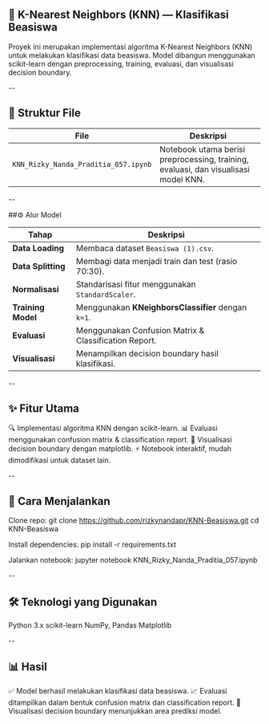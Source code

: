 ## 🧠 K-Nearest Neighbors (KNN) — Klasifikasi Beasiswa

Proyek ini merupakan implementasi algoritma K-Nearest Neighbors (KNN) untuk melakukan klasifikasi data beasiswa. Model dibangun menggunakan scikit-learn dengan preprocessing, training, evaluasi, dan visualisasi decision boundary.

--

## 📂 Struktur File

| File                                 | Deskripsi                                                                           |
| ------------------------------------ | ----------------------------------------------------------------------------------- |
| `KNN_Rizky_Nanda_Praditia_057.ipynb` | Notebook utama berisi preprocessing, training, evaluasi, dan visualisasi model KNN. |

--

##⚙️ Alur Model

| Tahap              | Deskripsi                                             |
| ------------------ | ----------------------------------------------------- |
| **Data Loading**   | Membaca dataset `Beasiswa (1).csv`.                   |
| **Data Splitting** | Membagi data menjadi train dan test (rasio 70:30).    |
| **Normalisasi**    | Standarisasi fitur menggunakan `StandardScaler`.      |
| **Training Model** | Menggunakan **KNeighborsClassifier** dengan `k=1`.    |
| **Evaluasi**       | Menggunakan Confusion Matrix & Classification Report. |
| **Visualisasi**    | Menampilkan decision boundary hasil klasifikasi.      |

--

## ✨ Fitur Utama

🔍 Implementasi algoritma KNN dengan scikit-learn.
📊 Evaluasi menggunakan confusion matrix & classification report.
🎨 Visualisasi decision boundary dengan matplotlib.
⚡ Notebook interaktif, mudah dimodifikasi untuk dataset lain.

--

## 🚀 Cara Menjalankan

Clone repo:
git clone https://github.com/rizkynandapr/KNN-Beasiswa.git
cd KNN-Beasiswa

Install dependencies:
pip install -r requirements.txt

Jalankan notebook:
jupyter notebook KNN_Rizky_Nanda_Praditia_057.ipynb

--

## 🛠️ Teknologi yang Digunakan
Python 3.x
scikit-learn
NumPy, Pandas
Matplotlib

--

## 📊 Hasil

✅ Model berhasil melakukan klasifikasi data beasiswa.
📈 Evaluasi ditampilkan dalam bentuk confusion matrix dan classification report.
🎨 Visualisasi decision boundary menunjukkan area prediksi model.
